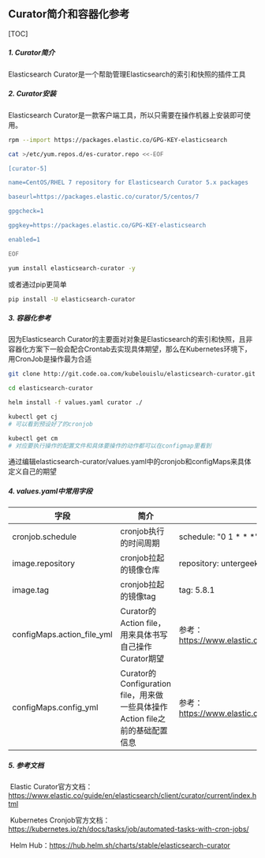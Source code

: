 ## Curator简介和容器化参考

[TOC]

##### 1. Curator简介

Elasticsearch Curator是一个帮助管理Elasticsearch的索引和快照的插件工具

##### 2. Curator安装

Elasticsearch Curator是一款客户端工具，所以只需要在操作机器上安装即可使用。

```bash
rpm --import https://packages.elastic.co/GPG-KEY-elasticsearch

cat >/etc/yum.repos.d/es-curator.repo <<-EOF

[curator-5]

name=CentOS/RHEL 7 repository for Elasticsearch Curator 5.x packages

baseurl=https://packages.elastic.co/curator/5/centos/7

gpgcheck=1

gpgkey=https://packages.elastic.co/GPG-KEY-elasticsearch

enabled=1

EOF

yum install elasticsearch-curator -y  
```

或者通过pip更简单

```bash
pip install -U elasticsearch-curator
```

##### 3. 容器化参考

因为Elasticsearch Curator的主要面对对象是Elasticsearch的索引和快照，且非容器化方案下一般会配合Crontab去实现具体期望，那么在Kubernetes环境下，用CronJob是操作最为合适

```bash
git clone http://git.code.oa.com/kubelouislu/elasticsearch-curator.git

cd elasticsearch-curator

helm install -f values.yaml curator ./

kubectl get cj
# 可以看到预设好了的cronjob

kubectl get cm
# 对应要执行操作的配置文件和具体要操作的动作都可以在configmap里看到
```

通过编辑elasticsearch-curator/values.yaml中的cronjob和configMaps来具体定义自己的期望

##### 4. values.yaml中常用字段

| 字段                       | 简介                                                         | 示例                                                         |
| -------------------------- | ------------------------------------------------------------ | ------------------------------------------------------------ |
| cronjob.schedule           | cronjob执行的时间周期                                        | schedule: "0 1 * * *"                                        |
| image.repository           | cronjob拉起的镜像仓库                                        | repository: untergeek/curator                                |
| image.tag                  | cronjob拉起的镜像tag                                         | tag: 5.8.1                                                   |
| configMaps.action_file_yml | Curator的Action file，用来具体书写自己操作Curator期望        | 参考：https://www.elastic.co/guide/en/elasticsearch/client/curator/current/actionfile.html |
| configMaps.config_yml      | Curator的Configuration file，用来做一些具体操作Action file之前的基础配置信息 | 参考：https://www.elastic.co/guide/en/elasticsearch/client/curator/current/configfile.html |

##### 5. 参考文档

​	Elastic Curator官方文档：https://www.elastic.co/guide/en/elasticsearch/client/curator/current/index.html

​	Kubernetes Cronjob官方文档：https://kubernetes.io/zh/docs/tasks/job/automated-tasks-with-cron-jobs/

​	Helm Hub：https://hub.helm.sh/charts/stable/elasticsearch-curator